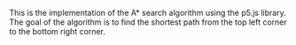 This is the implementation of the A* search algorithm using the p5.js library.
The goal of the algorithm is to find the shortest path from the top left corner to the bottom right corner.
